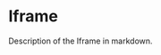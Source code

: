 <!-- This is the general documentation layout. Add or remove any sections as needed, but try to stay consistent across components. -->
# Iframe

Description of the Iframe in markdown.

</details>
